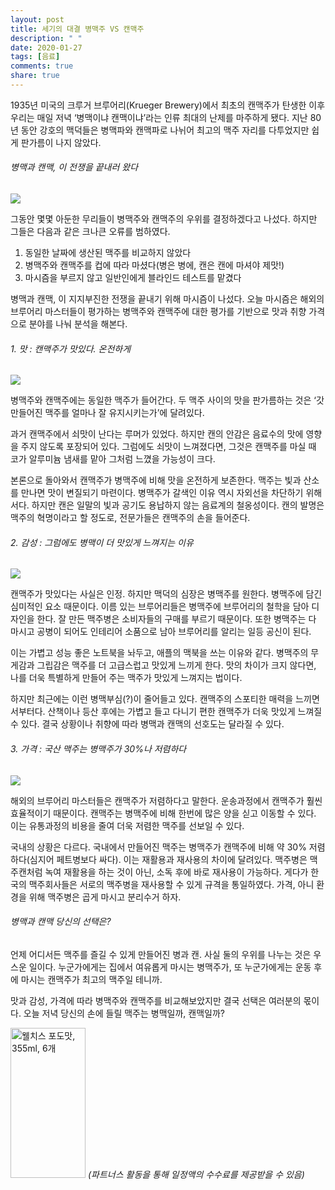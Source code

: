 ```yaml
---
layout: post
title: 세기의 대결 병맥주 VS 캔맥주
description: " "
date: 2020-01-27
tags: [음료]
comments: true
share: true
---
```



1935년 미국의 크루거 브루어리(Krueger Brewery)에서 최초의 캔맥주가 탄생한 이후 우리는 매일 저녁 ‘병맥이냐 캔맥이냐’라는 인류 최대의 난제를 마주하게 됐다. 지난 80년 동안 강호의 맥덕들은 병맥파와 캔맥파로 나뉘어 최고의 맥주 자리를 다투었지만 쉽게 판가름이 나지 않았다.

###### 병맥과 캔맥, 이 전쟁을 끝내러 왔다

![](https://post-phinf.pstatic.net/MjAxNzA3MjFfMjcz/MDAxNTAwNTk1NzIzMDI1.7vNQ-c1XxBbiYUeOt_Am8qmzuMMwqfhwnD6sBXlWfkUg.3OkC908l-oqIeV1n3UG7yHrmoFZDitTw3-vOPZexI8Yg.JPEG/00.jpg?type=w1200)

그동안 몇몇 아둔한 무리들이 병맥주와 캔맥주의 우위를 결정하겠다고 나섰다. 하지만 그들은 다음과 같은 크나큰 오류를 범하였다.  
  
1. 동일한 날짜에 생산된 맥주를 비교하지 않았다  
2. 병맥주와 캔맥주를 컵에 따라 마셨다(병은 병에, 캔은 캔에 마셔야 제맛!)  
3. 마시즘을 부르지 않고 일반인에게 블라인드 테스트를 맡겼다  
  
병맥과 캔맥, 이 지지부진한 전쟁을 끝내기 위해 마시즘이 나섰다. 오늘 마시즘은 해외의 브루어리 마스터들이 평가하는 병맥주와 캔맥주에 대한 평가를 기반으로 맛과 취향 가격으로 분야를 나눠 분석을 해본다.

###### 1. 맛 : 캔맥주가 맛있다. 온전하게

![](https://post-phinf.pstatic.net/MjAxNzA3MjFfMTA1/MDAxNTAwNTk2NjM1MDg1.lNv3-Fg20EWwTRCj-KoecUb9dPTXhohXnxRWtp7-NAQg.o_1_RlbM1auZGwNcpaSPDFWMbIbMVaw5kPuXkF_nKrAg.PNG/01.png?type=w1200)

병맥주와 캔맥주에는 동일한 맥주가 들어간다. 두 맥주 사이의 맛을 판가름하는 것은 ‘갓 만들어진 맥주를 얼마나 잘 유지시키는가’에 달려있다.  
  
과거 캔맥주에서 쇠맛이 난다는 루머가 있었다. 하지만 캔의 안감은 음료수의 맛에 영향을 주지 않도록 포장되어 있다. 그럼에도 쇠맛이 느껴졌다면, 그것은 캔맥주를 마실 때 코가 알루미늄 냄새를 맡아 그처럼 느꼈을 가능성이 크다.  
  
본론으로 돌아와서 캔맥주가 병맥주에 비해 맛을 온전하게 보존한다. 맥주는 빛과 산소를 만나면 맛이 변질되기 마련이다. 병맥주가 갈색인 이유 역시 자외선을 차단하기 위해서다. 하지만 캔은 일말의 빛과 공기도 용납하지 않는 음료계의 철옹성이다. 캔의 발명은 맥주의 혁명이라고 할 정도로, 전문가들은 캔맥주의 손을 들어준다.

###### 2. 감성 : 그럼에도 병맥이 더 맛있게 느껴지는 이유

![](https://post-phinf.pstatic.net/MjAxNzA3MjFfMjIg/MDAxNTAwNTk2NjQ2Njk4.ew1eQKVAtMWLaum-i3r45N34nwOXnjW_xHocZlNDYcAg.mdmZk3cOqhSFnA9U9UKPt_xyzkrUr_TNMnYbXcIs0dsg.PNG/02.png?type=w1200)

캔맥주가 맛있다는 사실은 인정. 하지만 맥덕의 심장은 병맥주를 원한다. 병맥주에 담긴 심미적인 요소 때문이다. 이름 있는 브루어리들은 병맥주에 브루어리의 철학을 담아 디자인을 한다. 잘 만든 맥주병은 소비자들의 구매를 부르기 때문이다. 또한 병맥주는 다 마시고 공병이 되어도 인테리어 소품으로 남아 브루어리를 알리는 일등 공신이 된다.  
  
이는 가볍고 성능 좋은 노트북을 놔두고, 애플의 맥북을 쓰는 이유와 같다. 병맥주의 무게감과 그립감은 맥주를 더 고급스럽고 맛있게 느끼게 한다. 맛의 차이가 크지 않다면, 나를 더욱 특별하게 만들어 주는 맥주가 맛있게 느껴지는 법이다.  
  
하지만 최근에는 이런 병맥부심(?)이 줄어들고 있다. 캔맥주의 스포티한 매력을 느끼면서부터다. 산책이나 등산 후에는 가볍고 들고 다니기 편한 캔맥주가 더욱 맛있게 느껴질 수 있다. 결국 상황이나 취향에 따라 병맥과 캔맥의 선호도는 달라질 수 있다.

###### 3. 가격 : 국산 맥주는 병맥주가 30%나 저렴하다

![](https://post-phinf.pstatic.net/MjAxNzA3MjFfMjYx/MDAxNTAwNTk2MDk0Mjgw.4P0ZGxtp5M-Km8ZM9lbt_ID3TlcasByYYsUEFOxT5ksg.k4sRDcqcUZatMJeoMbk8nMNlTbEYus6Rwt9EJWovNUkg.PNG/03.png?type=w1200)

해외의 브루어리 마스터들은 캔맥주가 저렴하다고 말한다. 운송과정에서 캔맥주가 훨씬 효율적이기 때문이다. 캔맥주는 병맥주에 비해 한번에 많은 양을 싣고 이동할 수 있다. 이는 유통과정의 비용을 줄여 더욱 저렴한 맥주를 선보일 수 있다.  
  
국내의 상황은 다르다. 국내에서 만들어진 맥주는 병맥주가 캔맥주에 비해 약 30% 저렴하다(심지어 페트병보다 싸다). 이는 재활용과 재사용의 차이에 달려있다. 맥주병은 맥주캔처럼 녹여 재활용을 하는 것이 아닌, 소독 후에 바로 재사용이 가능하다. 게다가 한국의 맥주회사들은 서로의 맥주병을 재사용할 수 있게 규격을 통일하였다. 가격, 아니 환경을 위해 맥주병은 곱게 마시고 분리수거 하자.

###### 병맥과 캔맥 당신의 선택은?

언제 어디서든 맥주를 즐길 수 있게 만들어진 병과 캔. 사실 둘의 우위를 나누는 것은 우스운 일이다. 누군가에게는 집에서 여유롭게 마시는 병맥주가, 또 누군가에게는 운동 후에 마시는 캔맥주가 최고의 맥주일 테니까.  
  
맛과 감성, 가격에 따라 병맥주와 캔맥주를 비교해보았지만 결국 선택은 여러분의 몫이다. 오늘 저녁 당신의 손에 들릴 맥주는 병맥일까, 캔맥일까?

<a href="https://coupa.ng/bQ3tbW" target="_blank" referrerpolicy="unsafe-url"><img src="https://static.coupangcdn.com/image/affiliate/banner/5385eb9fb46780071a0df5474f041724@2x.jpg" alt="웰치스 포도맛, 355ml, 6개" width="120" height="240"></a>
_(파트너스 활동을 통해 일정액의 수수료를 제공받을 수 있음)_